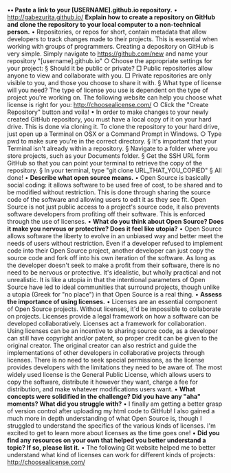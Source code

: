 •**• Paste a link to your [USERNAME].github.io repository.**
	• http://gabezurita.github.io/
**Explain how to create a repository on GitHub and clone the repository to your local computer to a non-technical person.**
	• Repositories, or repos for short, contain metadata that allow developers to track changes made to their projects. This is essential when working with groups of programmers. Creating a depository on GitHub is very simple. Simply navigate to https://github.com/new and name your repository "[username].github.io"
		○ Choose the appropriate settings for your project:
			§ Should it be public or private?
				□ Public repositories allow anyone to view and collaborate with you.
				□ Private repositories are only visible to you, and those you choose to share it with.
			§ What type of license will you need? The type of license you use is dependent on the type of project you're working on. The following website can help you choose what license is right for you: http://choosealicense.com/
		○ Click the "Create Repository" button and voila!
	• In order to make changes to your newly created GitHub repository, you must have a local copy of it on your hard drive. This is done via cloning it. To clone the repository to your hard drive, just open up a Terminal on OSX or a Command Prompt in Windows. 
		○ Type pwd to make sure you're in the correct directory.
			§ It's important that your Terminal isn't already within a repository.
			§ Navigate to a folder where you store projects, such as your Documents folder.
			§ Get the SSH URL form GitHub so that you can point your terminal to retrieve the copy of the repository.
			§ In your terminal, type "git clone URL_THAT_YOU_COPIED"
			§ All done!
• **Describe what open source means.**
	• Open Source is basically social coding: it allows software to be used free of cost, to be shared and to be modified without restriction. This is done through sharing the source code of the software and allowing users to edit it as they see fit. Open Source is not just public access to a project's source code, it also prevents software developers from profiting off their software. This is enforced through the use of licenses.
• **What do you think about Open Source? Does it make you nervous or protective? Does it feel like utopia?**
	• Open Source allows software the liberty to evolve in an unbiased way and better meet the needs of users without restriction. Even if a developer refused to implement code into their Open Source project, another developer can just copy the source code and fork off into his own iteration of the software. As long as the developer doesn't seek to make a profit from their software, there is no need to be nervous or protective. It's idealistic, but wholly practical and not unrealistic. It is like a utopia in that the intentional parameters of Open Source have led to ideal communities that surround projects, though unlike a utopia (Greek for "no place") in that Open Source is a real thing.
• **Assess the importance of using licenses.**
	• Licenses are an essential component of Open Source projects. Without licenses, it'd be impossible to collaborate on projects. Licenses provide a legal framework on how a software can be developed collaboratively. Licenses act a framework for collaboration. Using licenses can be an incentive to sharing source code, as a developer can still have copyright and/or patent, so proper credit can be given to the original creator. The original creator can also restrict and guide the implementations of other developers in collaborative projects through licenses. There is no need to seek special permissions, as the license provides developers with the limitations they need to be aware of. The most widely used license is the General Public License, which allows users to copy the software, distribute it however they want, charge a fee for distribution, and make whatever modifications users want. 
• **What concepts were solidified in the challenge? Did you have any "aha" moments? What did you struggle with?**
	• I finally am getting a better grasp of version control after uploading my html code to GitHub! I also gained a much more in depth understanding of what Open Source is, though I struggled to understand the specifics of the various kinds of licenses. I'm excited to get to learn more about licenses as the time goes one!
• **Did you find any resources on your own that helped you better understand a topic? If so, please list it.**
	• The following Git website helped me to better understand what kind of licenses can work for different kinds of projects:
http://choosealicense.com/
